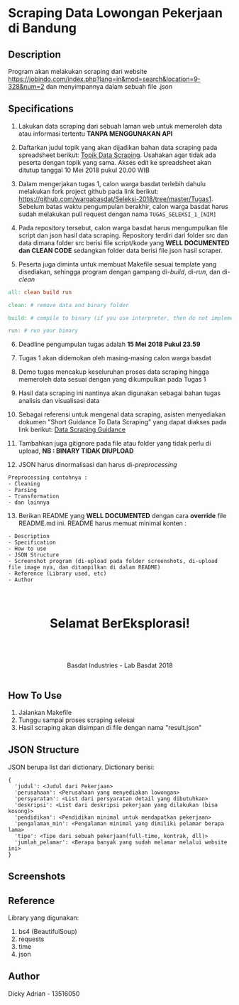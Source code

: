 # Scraping Data Lowongan Pekerjaan di Bandung

## Description

Program akan melakukan scraping dari website https://jobindo.com/index.php?lang=in&mod=search&location=9-328&num=2 dan menyimpannya dalam sebuah file .json

## Specifications

1. Lakukan data scraping dari sebuah laman web untuk memeroleh data atau informasi tertentu __TANPA MENGGUNAKAN API__

2. Daftarkan judul topik yang akan dijadikan bahan data scraping pada spreadsheet berikut: [Topik Data Scraping](http://bit.ly/TopikDataScraping). Usahakan agar tidak ada peserta dengan topik yang sama. Akses edit ke spreadsheet akan ditutup tanggal 10 Mei 2018 pukul 20.00 WIB

3. Dalam mengerjakan tugas 1, calon warga basdat terlebih dahulu melakukan fork project github pada link berikut: https://github.com/wargabasdat/Seleksi-2018/tree/master/Tugas1. Sebelum batas waktu pengumpulan berakhir, calon warga basdat harus sudah melakukan pull request dengan nama ```TUGAS_SELEKSI_1_[NIM]```

4. Pada repository tersebut, calon warga basdat harus mengumpulkan file script dan json hasil data scraping. Repository terdiri dari folder src dan data dimana folder src berisi file script/kode yang __WELL DOCUMENTED dan CLEAN CODE__ sedangkan folder data berisi file json hasil scraper.

5. Peserta juga diminta untuk membuat Makefile sesuai template yang disediakan, sehingga program dengan gampang di-_build_, di-_run_, dan di-_clean_

``` Makefile
all: clean build run

clean: # remove data and binary folder

build: # compile to binary (if you use interpreter, then do not implement it)

run: # run your binary

```

6. Deadline pengumpulan tugas adalah __15 Mei 2018 Pukul 23.59__

7. Tugas 1 akan didemokan oleh masing-masing calon warga basdat

8. Demo tugas mencakup keseluruhan proses data scraping hingga memeroleh data sesuai dengan yang dikumpulkan pada Tugas 1

9. Hasil data scraping ini nantinya akan digunakan sebagai bahan tugas analisis dan visualisasi data

10. Sebagai referensi untuk mengenal data scraping, asisten menyediakan dokumen "Short Guidance To Data Scraping" yang dapat diakses pada link berikut: [Data Scraping Guidance](http://bit.ly/DataScrapingGuidance)

11. Tambahkan juga gitignore pada file atau folder yang tidak perlu di upload, __NB : BINARY TIDAK DIUPLOAD__

12. JSON harus dinormalisasi dan harus di-_preprocessing_
```
Preprocessing contohnya :
- Cleaning
- Parsing
- Transformation
- dan lainnya
```

13. Berikan README yang __WELL DOCUMENTED__ dengan cara __override__ file README.md ini. README harus memuat minimal konten :
```
- Description
- Specification
- How to use
- JSON Structure
- Screenshot program (di-upload pada folder screenshots, di-upload file image nya, dan ditampilkan di dalam README)
- Reference (Library used, etc)
- Author
```

<h1 align="center">
  <br>
  Selamat BerEksplorasi!
  <br>
  <br>
</h1>

<p align="center">
  <br>
  Basdat Industries - Lab Basdat 2018
  <br>
  <br>
</p>

## How To Use

1. Jalankan Makefile 
2. Tunggu sampai proses scraping selesai
3. Hasil scraping akan disimpan di file dengan nama "result.json"

## JSON Structure

JSON berupa list dari dictionary. Dictionary berisi:
```
{
  'judul': <Judul dari Pekerjaan>
  'perusahaan': <Perusahaan yang menyediakan lowongan>
  'persyaratan': <List dari persyaratan detail yang dibutuhkan>
  'deskripsi': <List dari deskripsi pekerjaan yang dilakukan (bisa kosong)>
  'pendidikan': <Pendidikan minimal untuk mendapatkan pekerjaan>
  'pengalaman_min': <Pengalaman minimal yang dimiliki pelamar berapa lama>
  'tipe': <Tipe dari sebuah pekerjaan(full-time, kontrak, dll)>
  'jumlah_pelamar': <Berapa banyak yang sudah melamar melalui website ini>
}
```

## Screenshots

## Reference
Library yang digunakan:
1. bs4 (BeautifulSoup)
2. requests
3. time
4. json

## Author
Dicky Adrian - 13516050